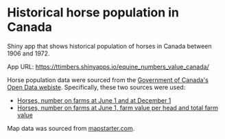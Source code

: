 # Historical horse population in Canada
Shiny app that shows historical population of horses in Canada between 1906 and 1972.

App URL: https://ttimbers.shinyapps.io/equine_numbers_value_canada/

Horse population data were sourced from the [Government of Canada's Open Data webiste](http://open.canada.ca/en/open-data). Specifically, these two sources were used:
- [Horses, number on farms at June 1 and at December 1](http://open.canada.ca/data/en/dataset/43b3a9b3-3842-45e7-8bc8-c4c27b9462ab)
- [Horses, number on farms at June 1, farm value per head and total farm value](http://open.canada.ca/data/en/dataset/b374f60b-9580-44dc-83f6-c0a850c15f30)

Map data was sourced from [mapstarter.com](http://mapstarter.com/).
